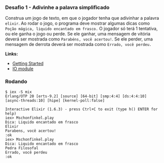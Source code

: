 ### Desafio 1 - Adivinhe a palavra simplificado

Construa um jogo de texto, em que o jogador tenha que adivinhar a palavra `elixir`.
Ao rodar o jogo, o programa deve mostrar algumas dicas como `Poção mágica, liquido encantado em frasco.`
O jogador só terá 1 tentativa, ou ele ganha o jogo ou perde.
Se ele ganhar, uma mensagem de vitória deverá ser mostrada como `Parabéns, você acertou!`.
Se ele perder, uma mensagem de derrota deverá ser mostrada como `Errado, você perdeu.`

**Links:**

- [Getting Started](https://elixir-lang.org/getting-started/introduction.html)
- [IO module](https://elixir-lang.org/getting-started/io-and-the-file-system.html#the-io-module)


### Rodando

```
$ iex -S mix
Erlang/OTP 20 [erts-9.2] [source] [64-bit] [smp:4:4] [ds:4:4:10] [async-threads:10] [hipe] [kernel-poll:false] 

Interactive Elixir (1.6.3) - press Ctrl+C to exit (type h() ENTER for help)
iex> Mschonfinkel.play
Dica: Liquido encantado em frasco
Elixir
Parabens, você acertou!
:ok
iex> Mschonfinkel.play
Dica: Liquido encantado em frasco
Pedra Filosofal
Errado, você perdeu
:ok
```
